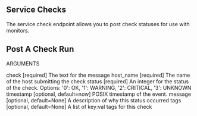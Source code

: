 ## Service Checks
The service check endpoint allows you to post check statuses for use with monitors.

## Post A Check Run
ARGUMENTS

check [required]
The text for the message
host_name [required]
The name of the host submitting the check
status [required]
An integer for the status of the check.
Options: '0': OK, '1': WARNING, '2': CRITICAL, '3': UNKNOWN
timestamp [optional, default=now]
POSIX timestamp of the event.
message [optional, default=None]
A description of why this status occurred
tags [optional, default=None]
A list of key:val tags for this check